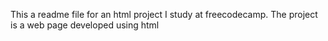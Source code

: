 This a readme   file for an html project I study at freecodecamp. The project is a web page developed using html
